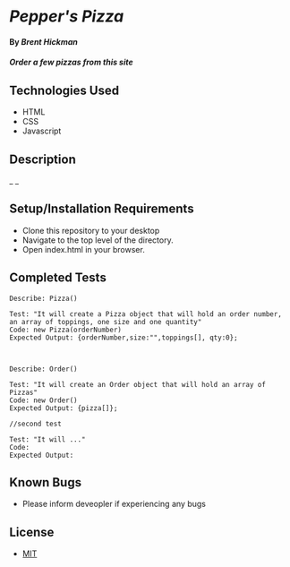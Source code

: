 # _Pepper's Pizza_

#### By _**Brent Hickman**_

#### _Order a few pizzas from this site_

## Technologies Used

* HTML
* CSS
* Javascript


## Description

_ _

## Setup/Installation Requirements

* Clone this repository to your desktop
* Navigate to the top level of the directory.
* Open index.html in your browser.

## Completed Tests

    Describe: Pizza()

    Test: "It will create a Pizza object that will hold an order number, an array of toppings, one size and one quantity"
    Code: new Pizza(orderNumber)
    Expected Output: {orderNumber,size:"",toppings[], qty:0};



    Describe: Order()

    Test: "It will create an Order object that will hold an array of Pizzas"
    Code: new Order()
    Expected Output: {pizza[]};

    //second test

    Test: "It will ..."
    Code: 
    Expected Output:



## Known Bugs

* Please inform deveopler if experiencing any bugs

## License

* [MIT](https://opensource.org/licenses/MIT)
